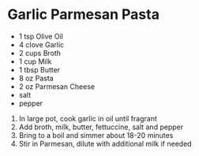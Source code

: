 # Garlic Parmesan Pasta

* 1 tsp Olive Oil
* 4 clove Garlic
* 2 cups Broth
* 1 cup Milk
* 1 tbsp Butter
* 8 oz Pasta
* 2 oz Parmesan Cheese
* salt
* pepper


1. In large pot, cook garlic in oil until fragrant
1. Add broth, milk, butter, fettuccine, salt and pepper
1. Bring to a boil and simmer about 18-20 minutes
1. Stir in Parmesan, dilute with additional milk if needed
